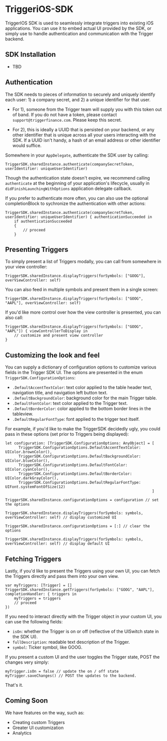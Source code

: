 # TriggeriOS-SDK
TriggerIOS SDK is used to seamlessly integrate triggers into existing iOS applications. You can use it to embed actual UI provided by the SDK, or simply use to handle authentication and communication with the Trigger backend.

## SDK Installation
* TBD 

## Authentication 
The SDK needs to pieces of information to securely and uniquely identify each user: 1) a company secret, and 2) a unique identifier for that user. 

* For 1), someone from the Trigger team will supply you with this token out of band. If you do not have a token, please contact `support@triggerfinance.com`. Please keep this secret.

* For 2), this is ideally a UUID that is persisted on your backend, or any other identifier that is unique across all your users interacting with the SDK. If a UUID isn't handy, a hash of an email address or other identifier would suffice. 

Somewhere in your `AppDelegate`, authenticate the SDK user by calling: 
```
TriggerSDK.sharedInstance.authenticate(companySecretToken, userIdentifier: uniqueUserIdentifier)
```

Though the authentication state doesn't expire, we recommend calling `authenticate` at the beginning of your application's lifecycle, usually in `didFinishLaunchingWithOptions` application delegate callback. 

If you prefer to authenticate more often, you can also use the optional completionBlock to sychronize the authentication with other actions: 

```
TriggerSDK.sharedInstance.authenticate(companySecretToken, userIdentifier: uniqueUserIdentifier) { authenticationSucceeded in 
    if authenticationSucceeded 
    {
        // proceed  
    }
```

## Presenting Triggers
To simply present a list of Triggers modally, you can call from somewhere in your view controller: 

```
TriggerSDK.sharedInstance.displayTriggers(forSymbols: ["GOOG"], overViewController: self)
```

You can also feed in multiple symbols and present them in a single screen:
```
TriggerSDK.sharedInstance.displayTriggers(forSymbols: ["GOOG", "AAPL"], overViewController: self)
```

If you'd like more control over how the view controller is presented, you can also call: 
```
TriggerSDK.sharedInstance.displayTriggers(forSymbols: ["GOOG", "AAPL"]) { viewControllerToDisplay in 
    // customize and present view controller
}
```

## Customizing the look and feel
You can supply a dictionary of configuration options to customize various fields in the Trigger SDK UI. The options are presented in the enum `TriggerSDK.ConfigurationOptions`:

* `.DefaultAccentTextColor`: text color applied to the table header text, navigation title, and navigation left button text.
* `.DefaultBackgroundColor`: background color for the main Trigger table.
* `.DefaultFontColor`: text color applied to the Trigger text. 
* `.DefaultBorderColor`: color applied to the bottom border lines in the tableview.
* `.DefaultRegularFontType`: font applied to the trigger text itself. 

For example, if you'd like to make the TriggerSDK decidedly ugly, you could pass in these options (set prior to Triggers being displayed):

```
let configuration: [TriggerSDK.ConfigurationOptions: AnyObject] = [
      TriggerSDK.ConfigurationOptions.DefaultAccentTextColor: UIColor.brownColor(),
      TriggerSDK.ConfigurationOptions.DefaultBackgroundColor: UIColor.blueColor(),
      TriggerSDK.ConfigurationOptions.DefaultFontColor: UIColor.cyanColor(),
      TriggerSDK.ConfigurationOptions.DefaultBorderColor: UIColor.darkGrayColor(),
      TriggerSDK.ConfigurationOptions.DefaultRegularFontType: UIFont.systemFontOfSize(12)
                                                                  ]
                                                                  
TriggerSDK.sharedInstance.configurationOptions = configuration // set the options

TriggerSDK.sharedInstance.displayTriggers(forSymbols: symbols, overViewController: self) // display customized UI

TriggerSDK.sharedInstance.configurationOptions = [:] // clear the options

TriggerSDK.sharedInstance.displayTriggers(forSymbols: symbols, overViewController: self) // display default UI
```

## Fetching Triggers
Lastly, if you'd like to present the Triggers using your own UI, you can fetch the Triggers directly and pass them into your own view. 

```
var myTriggers: [Trigger] = []
TriggerSDK.sharedInstance.getTriggers(forSymbols: ["GOOG", "AAPL"], completionHandler: { triggers in
    myTriggers = triggers
    // proceed
})
```

If you need to interact directly with the Trigger object in your custom UI, you can use the following fields:
* `isOn`: whether the Trigger is on or off (reflective of the UISwitch state in the SDK UI).
* `fullDescription`: readable text description of the Trigger.
* `symbol`: Ticker symbol, like GOOG. 

If you present a custom UI and the user toggles the Trigger state, POST the changes very simply:
```
myTrigger.isOn = false // update the on / off state
myTrigger.saveChanges() // POST the updates to the backend.
```

That's it. 

## Coming Soon
We have features on the way, such as:
* Creating custom Triggers
* Greater UI customization
* Analytics

